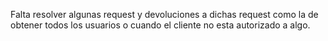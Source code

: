 Falta resolver algunas request y devoluciones a dichas request como la de obtener todos los usuarios o cuando el cliente no esta autorizado a algo.